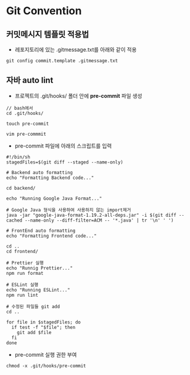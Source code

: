 # Git Convention
## 커밋메시지 템플릿 적용법

* 레포지토리에 있는 .gitmessage.txt를 아래와 같이 적용
```
git config commit.template .gitmessage.txt
```

## 자바 auto lint

* 프로젝트의 .git/hooks/ 폴더 안에 **pre-commit** 파일 생성
```
// bash에서
cd .git/hooks/

touch pre-commit

vim pre-commmit
```

* pre-commit 파일에 아래의 스크립트를 입력
```
#!/bin/sh
stagedFiles=$(git diff --staged --name-only)

# Backend auto formatting
echo "Formatting Backend code..."

cd backend/

echo "Running Google Java Format..."

# Google Java 형식을 사용하여 사용하지 않는 import제거
java -jar "google-java-format-1.19.2-all-deps.jar" -i $(git diff --cached --name-only --diff-filter=ACM -- '*.java' | tr '\n' ' ')

# FrontEnd auto formatting
echo "Formatting Frontend code..."

cd ..
cd frontend/

# Prettier 실행
echo "Runnig Prettier..."
npm run format

# ESLint 실행
echo "Running ESLint..."
npm run lint

# 수정된 파일들 git add
cd ..

for file in $stagedFiles; do
  if test -f "$file"; then
    git add $file
  fi
done
```

* pre-commit 실행 권한 부여
```
chmod -x .git/hooks/pre-commit
```
